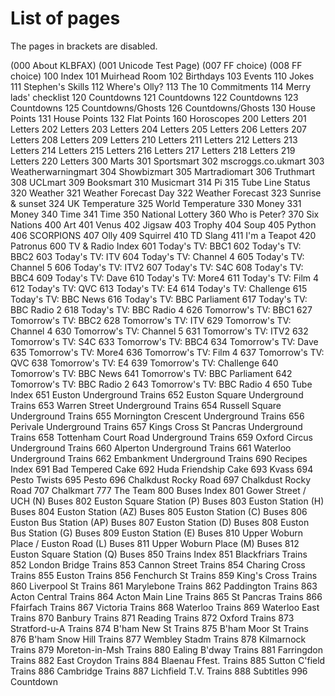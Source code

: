 # List of pages
The pages in brackets are disabled.

(000 About KLBFAX)
(001 Unicode Test Page)
(007 FF choice)
(008 FF choice)
100 Index
101 Muirhead Room
102 Birthdays
103 Events
110 Jokes
111 Stephen's Skills
112 Where's Olly?
113 The 10 Commitments
114 Merry lads' checklist
120 Countdowns
121 Countdowns
122 Countdowns
123 Countdowns
125 Countdowns/Ghosts
126 Countdowns/Ghosts
130 House Points
131 House Points
132 Flat Points
160 Horoscopes
200 Letters
201 Letters
202 Letters
203 Letters
204 Letters
205 Letters
206 Letters
207 Letters
208 Letters
209 Letters
210 Letters
211 Letters
212 Letters
213 Letters
214 Letters
215 Letters
216 Letters
217 Letters
218 Letters
219 Letters
220 Letters
300 Marts
301 Sportsmart
302 mscroggs.co.ukmart
303 Weatherwarningmart
304 Showbizmart
305 Martradiomart
306 Truthmart
308 UCLmart
309 Booksmart
310 Musicmart
314 Pi
315 Tube Line Status
320 Weather
321 Weather Forecast Day
322 Weather Forecast
323 Sunrise & sunset
324 UK Temperature
325 World Temperature
330 Money
331 Money
340 Time
341 Time
350 National Lottery
360 Who is Peter?
370 Six Nations
400 Art
401 Venus
402 Jigsaw
403 Trophy
404 Soup
405 Python
406 SCORPIONS
407 Olly
409 Squirrel
410 TD Slang
411 I'm a Teapot
420 Patronus
600 TV & Radio Index
601 Today's TV: BBC1
602 Today's TV: BBC2
603 Today's TV: ITV
604 Today's TV: Channel 4
605 Today's TV: Channel 5
606 Today's TV: ITV2
607 Today's TV: S4C
608 Today's TV: BBC4
609 Today's TV: Dave
610 Today's TV: More4
611 Today's TV: Film 4
612 Today's TV: QVC
613 Today's TV: E4
614 Today's TV: Challenge
615 Today's TV: BBC News
616 Today's TV: BBC Parliament
617 Today's TV: BBC Radio 2
618 Today's TV: BBC Radio 4
626 Tomorrow's TV: BBC1
627 Tomorrow's TV: BBC2
628 Tomorrow's TV: ITV
629 Tomorrow's TV: Channel 4
630 Tomorrow's TV: Channel 5
631 Tomorrow's TV: ITV2
632 Tomorrow's TV: S4C
633 Tomorrow's TV: BBC4
634 Tomorrow's TV: Dave
635 Tomorrow's TV: More4
636 Tomorrow's TV: Film 4
637 Tomorrow's TV: QVC
638 Tomorrow's TV: E4
639 Tomorrow's TV: Challenge
640 Tomorrow's TV: BBC News
641 Tomorrow's TV: BBC Parliament
642 Tomorrow's TV: BBC Radio 2
643 Tomorrow's TV: BBC Radio 4
650 Tube Index
651 Euston Underground Trains
652 Euston Square Underground Trains
653 Warren Street Underground Trains
654 Russell Square Underground Trains
655 Mornington Crescent Underground Trains
656 Perivale Underground Trains
657 Kings Cross St Pancras Underground Trains
658 Tottenham Court Road Underground Trains
659 Oxford Circus Underground Trains
660 Alperton Underground Trains
661 Waterloo Underground Trains
662 Embankment Underground Trains
690 Recipes Index
691 Bad Tempered Cake
692 Huda Friendship Cake
693 Kvass
694 Pesto Twists
695 Pesto
696 Chalkdust Rocky Road
697 Chalkdust Rocky Road
707 Chalkmart
777 The Team
800 Buses Index
801 Gower Street / UCH (N) Buses
802 Euston Square Station (P) Buses
803 Euston Station (H) Buses
804 Euston Station (AZ) Buses
805 Euston Station (C) Buses
806 Euston Bus Station (AP) Buses
807 Euston Station (D) Buses
808 Euston Bus Station (G) Buses
809 Euston Station (E) Buses
810 Upper Woburn Place / Euston Road (L) Buses
811 Upper Woburn Place (M) Buses
812 Euston Square Station (Q) Buses
850 Trains Index
851 Blackfriars Trains
852 London Bridge Trains
853 Cannon Street Trains
854 Charing Cross Trains
855 Euston Trains
856 Fenchurch St Trains
859 King's Cross Trains
860 Liverpool St Trains
861 Marylebone Trains
862 Paddington Trains
863 Acton Central Trains
864 Acton Main Line Trains
865 St Pancras Trains
866 Ffairfach Trains
867 Victoria Trains
868 Waterloo Trains
869 Waterloo East Trains
870 Banbury Trains
871 Reading Trains
872 Oxford Trains
873 Stratford-u-A Trains
874 B'ham New St Trains
875 B'ham Moor St Trains
876 B'ham Snow Hill Trains
877 Wembley Stadm Trains
878 Kilmarnock Trains
879 Moreton-in-Msh Trains
880 Ealing B'dway Trains
881 Farringdon Trains
882 East Croydon Trains
884 Blaenau Ffest. Trains
885 Sutton C'field Trains
886 Cambridge Trains
887 Lichfield T.V. Trains
888 Subtitles
996 Countdown